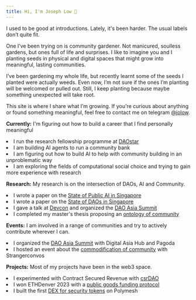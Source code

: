 ```yaml
---
title: Hi, I'm Joseph Low 👋
---
```

I used to be good at introductions. Lately, it's been harder. The usual labels don’t quite fit.

One I’ve been trying on is community gardener. Not manicured, soulless gardens, but ones full of life and surprises. I like to imagine you and I planting seeds in physical and digital spaces that might grow into meaningful, lasting communities.

I’ve been gardening my whole life, but recently learnt some of the seeds I planted were actually weeds. Even now, I’m not sure if the ones I’m planting will be welcomed or pulled out. Still, I keep planting because maybe something unexpected will take root.

This site is where I share what I’m growing. If you're curious about anything or found something meaningful, feel free to contact me on telegram [@jolow](https://telegram.me/jolow). 

**Currently:** I'm figuring out how to build a career that I find personally meaningful
<li>I run the research fellowship programme at <a href="https://daostar.substack.com/p/meet-our-daostar-research-fellows?triedRedirect=true">DAOstar</a></li>
<li>I am building AI agents to run a community bank</li>
<li>I am figuring out how to build AI to help with community building in an unproblematic way</li>
<li>I am exploring the fields of computational social choice and trying to gain more experience with research</li>
  

**Research:** My research is on the intersection of DAOs, AI and Community.
<li>I wrote a paper on the <a href="assets/pdfs/public-ai-sg.pdf">State of Public AI in Singapore</a></li>
<li>I wrote a paper on the <a href="https://daostar.org/reports/singapore.pdf">State of DAOs in Singapore</a></li>
<li>I gave a talk at <a href="https://www.youtube.com/watch?v=8zy3C3pYh48">Devcon</a> and organized the <a href="https://lu.ma/r85s879b">DAO Asia Summit</a></li>
<li>I completed my master's thesis proposing an <a href="assets/pdfs/intentions-are-all-we-need.pdf">ontology of community</a></li>

**Events:** I am involved in a range of communities and try to actively contribute wherever I can.
<li>I organized the <a href="https://lu.ma/r85s879b">DAO Asia Summit</a> with Digital Asia Hub and Pagoda</li>
<li>I hosted an event about the <a href="https://partiful.com/e/kI8MqZSjBeyIriHGSFPs">commodification of community</a> with Strangerconvos</li>

**Projects:** Most of my projects have been in the web3 space.
<li>I experimented with Contract Secured Revenue with <a href="https://x.com/theCOH_/status/1659378382327681024">csrDAO</a></li>
<li>I won ETHDenver 2023 with a <a href="https://app.buidlbox.io/projects/fundpg?path=projects%2Ffundpg">public goods funding protocol</a></li>
<li>I built the first <a href="https://www.youtube.com/watch?v=MrxL0Ne3pEk">DEX for security tokens</a> on Polymesh</li>
